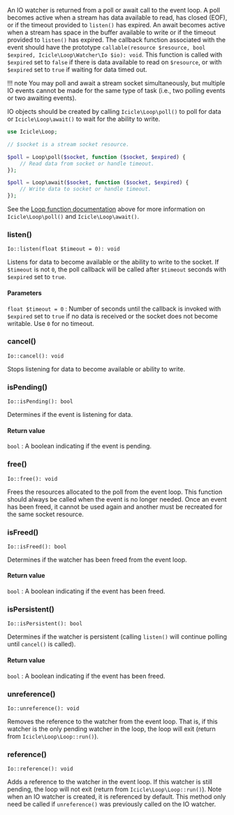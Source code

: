 An IO watcher is returned from a poll or await call to the event loop. A poll becomes active when a stream has data available to read, has closed (EOF), or if the timeout provided to `listen()` has expired. An await becomes active when a stream has space in the buffer available to write or if the timeout provided to `listen()` has expired. The callback function associated with the event should have the prototype `callable(resource $resource, bool $expired, Icicle\Loop\Watcher\Io $io): void`. This function is called with `$expired` set to `false` if there is data available to read on `$resource`, or with `$expired` set to `true` if waiting for data timed out.

!!! note
    You may poll and await a stream socket simultaneously, but multiple IO events cannot be made for the same type of task (i.e., two polling events or two awaiting events).

IO objects should be created by calling `Icicle\Loop\poll()` to poll for data or `Icicle\Loop\await()` to wait for the ability to write.

```php
use Icicle\Loop;

// $socket is a stream socket resource.

$poll = Loop\poll($socket, function ($socket, $expired) {
    // Read data from socket or handle timeout.
});

$poll = Loop\await($socket, function ($socket, $expired) {
    // Write data to socket or handle timeout.
});
```

See the [Loop function documentation](#poll) above for more information on `Icicle\Loop\poll()` and `Icicle\Loop\await()`.

### listen()

    Io::listen(float $timeout = 0): void

Listens for data to become available or the ability to write to the socket. If `$timeout` is not `0`, the poll callback will be called after `$timeout` seconds with `$expired` set to `true`.

#### Parameters
`float $timeout = 0`
:   Number of seconds until the callback is invoked with `$expired` set to `true` if no data is received or the socket does not become writable. Use `0` for no timeout.


### cancel()

    Io::cancel(): void

Stops listening for data to become available or ability to write.


### isPending()

    Io::isPending(): bool

Determines if the event is listening for data.

#### Return value
`bool`
:   A boolean indicating if the event is pending.


### free()

    Io::free(): void

Frees the resources allocated to the poll from the event loop. This function should always be called when the event is no longer needed. Once an event has been freed, it cannot be used again and another must be recreated for the same socket resource.


### isFreed()

    Io::isFreed(): bool

Determines if the watcher has been freed from the event loop.

#### Return value
`bool`
:   A boolean indicating if the event has been freed.


### isPersistent()

    Io::isPersistent(): bool

Determines if the watcher is persistent (calling `listen()` will continue polling until `cancel()` is called).

#### Return value
`bool`
:   A boolean indicating if the event has been freed.


### unreference()

    Io::unreference(): void

Removes the reference to the watcher from the event loop. That is, if this watcher is the only pending watcher in the loop, the loop will exit (return from `Icicle\Loop\Loop::run()`).


### reference()

    Io::reference(): void

Adds a reference to the watcher in the event loop. If this watcher is still pending, the loop will not exit (return from `Icicle\Loop\Loop::run()`). Note when an IO watcher is created, it is referenced by default. This method only need be called if `unreference()` was previously called on the IO watcher.
